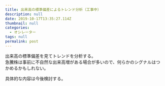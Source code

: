 ```yaml
---
title: 出来高の標準偏差によるトレンド分析（工事中）
description: null
date: 2019-10-17T13:35:27.114Z
thumbnail: null
categories:
  - オシレーター
tags: null
permalink: post
---
```

出来高の標準偏差を見てトレンドを分析する。  
急騰株は事前に不自然な出来高増がある場合が多いので、何らかのシグナルはつかめるかもしれない。

具体的な内容は今後検討する。
